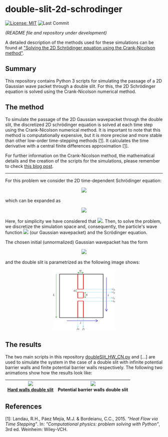 # double-slit-2d-schrodinger

[![License: MIT](https://img.shields.io/badge/License-MIT-brightgreen.svg)](https://github.com/artmenlope/double-slit-2d-schrodinger/blob/master/LICENSE.md)
![Last Commit](https://img.shields.io/github/last-commit/artmenlope/double-slit-2d-schrodinger)

_(README file and repository under development)_

A detailed description of the methods used for these simulations can be found at ["Solving the 2D Schrödinger equation using the Crank-Nicolson method"](https://artmenlope.github.io/solving-the-2d-schrodinger-equation-using-the-crank-nicolson-method/).

## Summary

This repository contains Python 3 scripts for simulating the passage of a 2D Gaussian wave packet through a double slit. For this, the 2D Schrödinger equation is solved using the Crank-Nicolson numerical method.

## The method

To simulate the passage of the 2D Gaussian wavepacket through the double slit, the discretized 2D schrödinger equation is solved at each time step using the Crank-Nicolson numerical method. It is important to note that this method is computationally expensive, but it is more precise and more stable than other low-order time-stepping methods [[1]](1). It calculates the time derivative with a central finite differences approximation [[1]](1).

For further information on the Crank-Nicolson method, the mathematical details and the creation of the scripts for the simulations, please remember to check [this blog post](https://artmenlope.github.io/solving-the-2d-schrodinger-equation-using-the-crank-nicolson-method/).

---

For this problem we consider the 2D time-dependent Schrödinger equation:

<p align="center">
<img src="https://render.githubusercontent.com/render/math?math=i%20%5Cfrac%7B%5Cpartial%20%5Cpsi(x%2Cy%2Ct)%7D%7B%5Cpartial%20t%7D%20%3D%20-%20%5Cnabla%5E2%20%5Cpsi(x%2Cy%2Ct)%20%2B%20V(x%2Cy%2Ct)%5C%2C%5Cpsi(x%2Cy%2Ct)%0A%0A">
</p>

which can be expanded as 

<p align="center">
<img src="https://render.githubusercontent.com/render/math?math=i%20%5Cfrac%7B%5Cpartial%20%5Cpsi(x%2Cy%2Ct)%7D%7B%5Cpartial%20t%7D%20%3D%20-%20%5Cleft(%20%5Cfrac%7B%5Cpartial%5E2%20%5Cpsi(x%2Cy%2Ct)%7D%7B%5Cpartial%20x%5E2%7D%20%2B%20%5Cfrac%7B%5Cpartial%5E2%20%5Cpsi(x%2Cy%2Ct)%7D%7B%5Cpartial%20y%5E2%7D%20%5Cright)%20%2B%20V(x%2Cy%2Ct)%5C%2C%5Cpsi(x%2Cy%2Ct)%0A">
</p>

Here, for simplicity we have considered that <img src="https://render.githubusercontent.com/render/math?math=%5Chbar%2F2m%20%3D%201%0A">. Then, to solve the problem, we discretize the simulation space and, consequently, the particle's wave function <img src="https://render.githubusercontent.com/render/math?math=%5Cpsi%0A"> (our Gaussian wavepacket) and the Scrödinger equation.

The chosen initial (unnormalized) Gaussian wavepacket has the form 

<p align="center">
<img src="https://render.githubusercontent.com/render/math?math=%5Cpsi(x%2Cy%2Ct%3D0)%20%3D%20e%5E%7B-%5Cfrac%7B1%7D%7B2%5Csigma%5E2%7D%5Cleft%5B(x-x_0)%5E2%2B(y-y_0)%5E2%5Cright%5D%7D%20%5Ccdot%20e%5E%7B-ik(x-x_0)%7D%20%0A">
</p>

and the double slit is parametrized as the following image shows:

<p align="center">
<img src="images/double_slit_drawing.png" width="40%">
</p>

## The results

The two main scripts in this repository [doubleSlit_HW_CN.py](doubleSlit_HW_CN.py) and [...] are used to simulate the system in the case of a double slit with infinite potential barrier walls and finite potential barrier walls respectively. The following two animations show how the results look like:

![](https://github.com/artmenlope/double-slit-2d-schrodinger/blob/main/animations/2Slit-hardWalls-Schro2d-v2(short).gif) <br> [Hard walls double slit](doubleSlit_HW_CN.py) |  ![](https://github.com/artmenlope/double-slit-2d-schrodinger/blob/main/animations/2Slit-potBarrierV0-Schro2d-v1.gif) <br> Potential barrier walls double slit
| :-------------: | :-------------: |


## References

[1]: Landau, R.H., Páez Mejía, M.J. & Bordeianu, C.C., 2015. _"Heat Flow via Time Stepping"_. In: _"Computational physics: problem solving with Python"_, 3rd ed. Weinheim: Wiley-VCH. 
